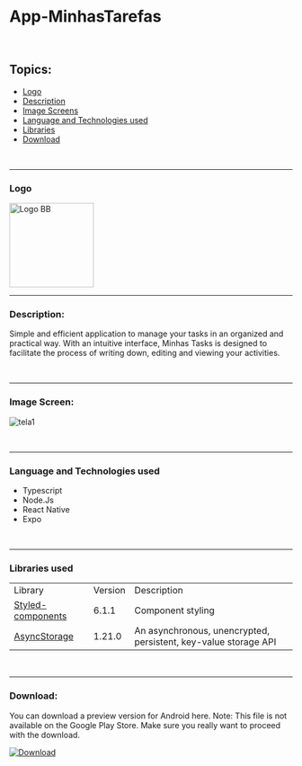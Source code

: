 # App-MinhasTarefas

<br/>

## Topics:

- [Logo](#logo)
- [Description](#description)
- [Image Screens](#image-screens)
- [Language and Technologies used](#language-technologies)
- [Libraries](#libraries)
- [Download](#download)

<br/>

_______________________________________________________________________________________________________________________________________________________________________________________

### Logo <a name="logo"></a>

<img src="https://github.com/felipesllopes/App-MinhasTarefas/assets/99768939/0108796f-2a5e-43de-814a-dbb4c4d25a25" alt="Logo BB" width="150" height="150">

<br/>

_______________________________________________________________________________________________________________________________________________________________________________________

### Description: <a name="description"></a>

Simple and efficient application to manage your tasks in an organized and practical way. With an intuitive interface, Minhas Tasks is designed to facilitate the process of writing down, editing and viewing your activities.

<br/>

_______________________________________________________________________________________________________________________________________________________________________________________

### Image Screen: <a name="image-screens"> </a>

![tela1](https://github.com/felipesllopes/App-MinhasTarefas/assets/99768939/7e59dc13-35c0-4a3e-b4f8-073d867ac7f6)


<br/>

_______________________________________________________________________________________________________________________________________________________________________________________

### Language and Technologies used <a name="language-technologies"></a>

- Typescript
- Node.Js
- React Native
- Expo

<br/>

_______________________________________________________________________________________________________________________________________________________________________________________

### Libraries used <a name="libraries"></a>

<table>
    <tr>
        <td>Library</td>
        <td>Version</td>
        <td>Description</td>
    </tr>
    <tr>
        <td>
            <a href="https://styled-components.com/" target="_blank">Styled-components</a>
        </td>
        <td>6.1.1</td>
        <td>Component styling</td>
    </tr>
      <tr>
        <td>
            <a href="https://docs.expo.dev/versions/latest/sdk/async-storage/" target="_blank">AsyncStorage</a>
        </td>
        <td>1.21.0</td>
        <td>An asynchronous, unencrypted, persistent, key-value storage API</td>
    </tr>
</table>


<br/>

_______________________________________________________________________________________________________________________________________________________________________________________
 ### Download: <a name="download"></a>

 You can download a preview version for Android here. Note: This file is not available on the Google Play Store. Make sure you really want to proceed with the download.
 
 [![Download](https://img.shields.io/badge/Download-07C160?style=for-the-badge&logo=download&logoColor=white)](https://drive.google.com/file/d/1XH8TpFtTsgNDx-b_k6olA8Afs-OFjzgc/view?usp=sharing)
